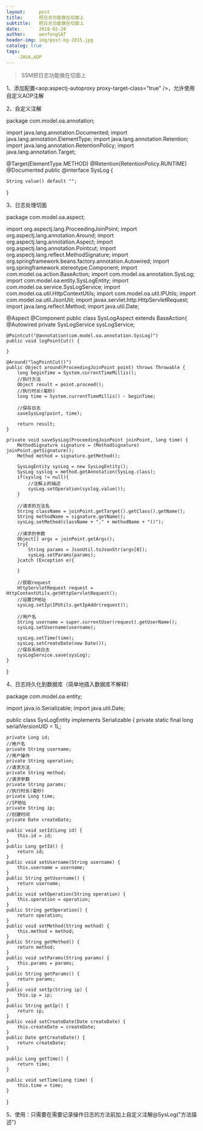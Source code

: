 ```yaml
---
layout:     post
title:      把日志功能做在切面上
subtitle:   把日志功能做在切面上
date:       2018-02-28
author:     wenfengSAT
header-img: img/post-bg-2015.jpg
catalog: true
tags:
    -JAVA,AOP
---
```

>SSM把日志功能做在切面上


1、添加配置<aop:aspectj-autoproxy proxy-target-class="true" />，允许使用自定义AOP注解

2、自定义注解

package com.model.oa.annotation;

import java.lang.annotation.Documented;
import java.lang.annotation.ElementType;
import java.lang.annotation.Retention;
import java.lang.annotation.RetentionPolicy;
import java.lang.annotation.Target;


@Target(ElementType.METHOD)
@Retention(RetentionPolicy.RUNTIME)
@Documented
public @interface SysLog {

	String value() default "";
}


3、日志处理切面

package com.model.oa.aspect;

import org.aspectj.lang.ProceedingJoinPoint;
import org.aspectj.lang.annotation.Around;
import org.aspectj.lang.annotation.Aspect;
import org.aspectj.lang.annotation.Pointcut;
import org.aspectj.lang.reflect.MethodSignature;
import org.springframework.beans.factory.annotation.Autowired;
import org.springframework.stereotype.Component;
import com.model.oa.action.BaseAction;
import com.model.oa.annotation.SysLog;
import com.model.oa.entity.SysLogEntity;
import com.model.oa.service.SysLogService;
import com.model.oa.util.HttpContextUtils;
import com.model.oa.util.IPUtils;
import com.model.oa.util.JsonUtil;
import javax.servlet.http.HttpServletRequest;
import java.lang.reflect.Method;
import java.util.Date;



@Aspect
@Component
public class SysLogAspect extends BaseAction{
	@Autowired
	private SysLogService sysLogService;
	
	@Pointcut("@annotation(com.model.oa.annotation.SysLog)")
	public void logPointCut() { 
		
	}

	@Around("logPointCut()")
	public Object around(ProceedingJoinPoint point) throws Throwable {
		long beginTime = System.currentTimeMillis();
		//执行方法
		Object result = point.proceed();
		//执行时长(毫秒)
		long time = System.currentTimeMillis() - beginTime;

		//保存日志
		saveSysLog(point, time);

		return result;
	}

	private void saveSysLog(ProceedingJoinPoint joinPoint, long time) {
		MethodSignature signature = (MethodSignature) joinPoint.getSignature();
		Method method = signature.getMethod();

		SysLogEntity sysLog = new SysLogEntity();
		SysLog syslog = method.getAnnotation(SysLog.class);
		if(syslog != null){
			//注解上的描述
			sysLog.setOperation(syslog.value());
		}

		//请求的方法名
		String className = joinPoint.getTarget().getClass().getName();
		String methodName = signature.getName();
		sysLog.setMethod(className + "." + methodName + "()");

		//请求的参数
		Object[] args = joinPoint.getArgs();
		try{
			String params = JsonUtil.toJsonStr(args[0]);
			sysLog.setParams(params);
		}catch (Exception e){

		}

		//获取request
		HttpServletRequest request = HttpContextUtils.getHttpServletRequest();
		//设置IP地址
		sysLog.setIp(IPUtils.getIpAddr(request));

		//用户名
		String username = super.currentUser(request).getUserName();
		sysLog.setUsername(username);

		sysLog.setTime(time);
		sysLog.setCreateDate(new Date());
		//保存系统日志
		sysLogService.save(sysLog);
	}
}

4、日志持久化到数据库（简单地插入数据库不解释）

package com.model.oa.entity;

import java.io.Serializable;
import java.util.Date;





public class SysLogEntity implements Serializable {
	private static final long serialVersionUID = 1L;
	
	private Long id;
	//用户名
	private String username;
	//用户操作
	private String operation;
	//请求方法
	private String method;
	//请求参数
	private String params;
	//执行时长(毫秒)
	private Long time;
	//IP地址
	private String ip;
	//创建时间
	private Date createDate;

	public void setId(Long id) {
		this.id = id;
	}
	public Long getId() {
		return id;
	}
	public void setUsername(String username) {
		this.username = username;
	}
	public String getUsername() {
		return username;
	}
	public void setOperation(String operation) {
		this.operation = operation;
	}
	public String getOperation() {
		return operation;
	}
	public void setMethod(String method) {
		this.method = method;
	}
	public String getMethod() {
		return method;
	}
	public void setParams(String params) {
		this.params = params;
	}
	public String getParams() {
		return params;
	}
	public void setIp(String ip) {
		this.ip = ip;
	}
	public String getIp() {
		return ip;
	}
	public void setCreateDate(Date createDate) {
		this.createDate = createDate;
	}
	public Date getCreateDate() {
		return createDate;
	}

	public Long getTime() {
		return time;
	}

	public void setTime(Long time) {
		this.time = time;
	}
}

5、使用：只需要在需要记录操作日志的方法前加上自定义注解@SysLog("方法描述")
